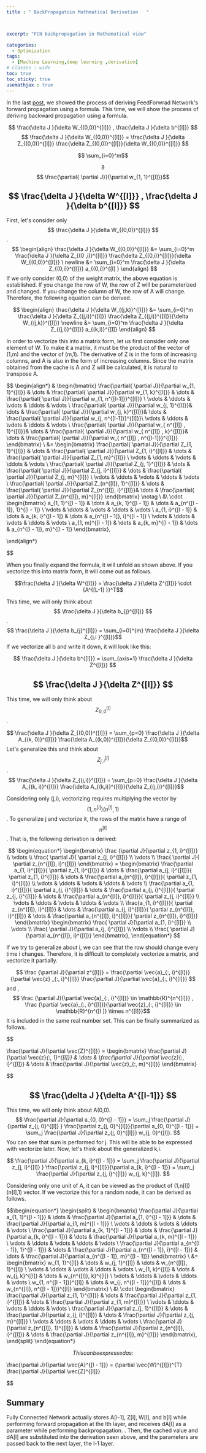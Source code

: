 ```yaml
---
title : " BackPropagatoin Mathmatical Derivation   "



excerpt: "FCN backpropagation in Mathematical view"

categories:
  - Optimization
tags:
  - [Machine Learning,deep learning ,derivation]
# classes : wide
toc: true
toc_sticky: true
usemathjax : true
---
```

In the last [post](https://woongjoonchoi.github.io/dlarchitecture/Feed-Forward-Network/), we showed the process of deriving FeedForwrad Network's forward propagation using a formula. This time, we will show the process of deriving backward propagation using a formula. 

$$ \frac{\delta J }{\delta W_{(0,0)}^{[l]}}  ,  \frac{\delta J }{\delta b^{[l]}} $$
$$ \frac{\delta J }{\delta W_{(0,0)}^{[l]}}  = \frac{\delta J }{\delta Z_{(0,0)}^{[l]}}  \frac{\delta Z_{(0,0)}^{[l]}}{\delta W_{(0,0)}^{[l]}}  $$


$$ \sum_{i=0}^m$$

$$ \partial $$
$$ \frac{\partial{ \partial J}}{\partial w_{1, 1}^{[l]}}$$
## $$ \frac{\delta J }{\delta W^{[l]}}  ,  \frac{\delta J }{\delta b^{[l]}} $$ 


First, let's consider only $$ \frac{\delta J }{\delta W_{(0,0)}^{[l]}} $$.
$$
\begin{align}
  \frac{\delta J }{\delta W_{(0,0)}^{[l]}} &= \sum_{i=0}^m \frac{\delta J }{\delta Z_{(0 ,i)}^{[l]}} \frac{\delta Z_{(0,i)}^{[l]}}{\delta W_{(0,0)}^{[l]}} \ newline &= \sum_{i=0}^m \frac{\delta J }{\delta Z_{(0,i)}^{[l]}} a_{(0,i)}^{[l] }
  \end{align}
  $$
If we only consider (0,0) of the weight matrix, the above equation is established. If you change the row of W, the row of Z will be parameterized and changed. If you change the column of W, the row of A will change. Therefore, the following equation can be derived. 

$$
\begin{align}
 \frac{\delta J }{\delta W_{(j,k)}^{[l]}}  &= \sum_{i=0}^m \frac{\delta J }{\delta Z_{(j,i)}^{[l]}}  \frac{\delta Z_{(j,i)}^{[l]}}{\delta W_{(j,k)}^{[l]}}  \newline &=  \sum_{i=0}^m \frac{\delta J }{\delta Z_{(j,i)}^{[l]}}  a_{(k,i)}^{[l]}
 \end{align}
 $$   

In order to vectorize this into a matrix form, let us first consider only one element of W. To make it a matrix, it must be the product of the vector of (1,m) and the vector of (m,1). The derivative of Z is in the form of increasing columns, and A is also in the form of increasing columns. Since the matrix obtained from the cache is A and Z will be calculated, it is natural to transpose A.


$$ 
\begin{align*}
&
\begin{bmatrix}
\frac{\partial{ \partial J}}{\partial w_{1, 1}^{[l]}} & \dots & \frac{\partial{ \partial J}}{\partial w_{1, k}^{[l]}} & \dots & \frac{\partial{ \partial J}}{\partial w_{1, n^{[l-1]}}^{[l]}} \\
\vdots & \ddots & \vdots & \ddots & \vdots \\
\frac{\partial{ \partial J}}{\partial w_{j, 1}^{[l]}}& \dots & \frac{\partial{ \partial J}}{\partial w_{j, k}^{[l]}}& \dots & \frac{\partial{ \partial J}}{\partial w_{j, n^{[l-1]}}^{[l]}}\\
\vdots & \ddots & \vdots & \ddots & \vdots \\
\frac{\partial{ \partial J}}{\partial w_{ n^{[l]} , 1}^{[l]}}& \dots & \frac{\partial{ \partial J}}{\partial w_{ n^{[l]} , k}^{[l]}}& \dots & \frac{\partial{ \partial J}}{\partial w_{ n^{[l]} , n^{[l-1]}}^{[l]}}
\end{bmatrix} \\
&=
\begin{bmatrix}
\frac{\partial{ \partial J}}{\partial Z_{1, 1}^{[l]}} & \dots & \frac{\partial{ \partial J}}{\partial Z_{1, i}^{[l]}}  & \dots & \frac{\partial{ \partial J}}{\partial Z_{1, m}^{[l]}} \\
\vdots & \ddots & \vdots & \ddots & \vdots \\
\frac{\partial{ \partial J}}{\partial Z_{j, 1}^{[l]}} & \dots & \frac{\partial{ \partial J}}{\partial Z_{j, i}^{[l]}} & \dots & \frac{\partial{ \partial J}}{\partial Z_{j, m}^{[l]}} \\
\vdots & \ddots & \vdots & \ddots & \vdots \\
\frac{\partial{ \partial J}}{\partial Z_{n^{[l]}, 1}^{[l]}} & \dots & \frac{\partial{ \partial J}}{\partial Z_{n^{[l]}, i}^{[l]}}& \dots & \frac{\partial{ \partial J}}{\partial Z_{n^{[l]}, m}^{[l]}}
\end{bmatrix} \notag \\
&\ \cdot
\begin{bmatrix}
a_{1, 1}^{[l - 1]} & \dots & a_{k, 1}^{[l - 1]} & \dots & a_{n^{[l - 1]}, 1}^{[l - 1]} \\
\vdots & \ddots & \vdots & \ddots & \vdots \\
a_{1, i}^{[l - 1]} & \dots & a_{k, i}^{[l - 1]} & \dots & a_{n^{[l - 1]}, i}^{[l - 1]} \\
\vdots & \ddots & \vdots & \ddots & \vdots \\
a_{1, m}^{[l - 1]} & \dots & a_{k, m}^{[l - 1]} & \dots & a_{n^{[l - 1]}, m}^{[l - 1]}
\end{bmatrix},

\end{align*}
 

$$ 

When you finally expand the formula, it will unfold as shown above. If you vectorize this into matrix form, it will come out as follows.

$$\frac{\delta J }{\delta W^{[l]}} = \frac{\delta J }{\delta Z^{[l]}} \cdot {A^{[L-1] }}^T$$

This time, we will only think about $$ \frac{\delta J }{\delta b_{j}^{[l]}} $$.
$$ \frac{\delta J }{\delta b_{j}^{[l]}} = \sum_{i=0}^{m} \frac{\delta J }{\delta Z_{j,i }^{[l]}}$$
  If we vectorize all b and write it down, it will look like this:

$$ \frac{\delta J }{\delta b^{[l]}}  = \sum_{axis=1} \frac{\delta J }{\delta Z^{[l]}} $$ 


## $$ \frac{\delta J }{\delta Z^{[l]}} $$

This time, we will only think about $$ Z_{0,0}^{[l]}$$.

$$ \frac{\delta J }{\delta Z_{(0,0)}^{[l]}} = \sum_{p=0} \frac{\delta J }{\delta A_{(k, 0)}^{[l]}} \frac{\delta A_{(k,0)}^{[l]}}{\delta Z_{(0,0)}^{[l]}}$$
Let's generalize this and think about $$ Z_{j,i}^{[l]}$$.
$$ \frac{\delta J }{\delta Z_{(j,i)}^{[l]}} = \sum_{p=0} \frac{\delta J }{\delta A_{(k, i)}^{[l]}} \frac{\delta A_{(k,i)}^{[l]}}{\delta Z_{(j,i)}^{[l]}}$$

Considering only (j,i), vectorizing requires multiplying the vector by $$(1,n^{[l]}) (n^{[l]},1)$$. To generalize j and vectorize it, the rows of the matrix have a range of $$n^{[l]}$$. That is, the following derivation is derived:

$$ 
\begin{equation*}
\begin{bmatrix}
\frac {\partial J}{\partial z_{1, i}^{[l]}} \\
\vdots \\
\frac{ \partial J}{ \partial z_{j, i}^{[l]}} \\
\vdots \\
\frac{ \partial J}{ \partial z_{n^{[l]}, i}^{[l]}}
\end{bmatrix} =
\begin{bmatrix}
\frac{\partial a_{1, i}^{[l]}}{ \partial z_{1, i}^{[l]}} & \dots & \frac{\partial a_{j, i}^{[l]}}{ \partial z_{1, i}^{[l]}} & \dots & \frac{\partial a_{n^{[l]}, i}^{[l]}}{ \partial z_{1, i}^{[l]}} \\
\vdots & \ddots & \vdots & \ddots & \vdots \\
\frac{\partial a_{1, i}^{[l]}}{ \partial z_{j, i}^{[l]}} & \dots & \frac{\partial a_{j, i}^{[l]}}{ \partial z_{j, i}^{[l]}} & \dots & \frac{\partial a_{n^{[l]}, i}^{[l]}}{ \partial z_{j, i}^{[l]}} \\
\vdots & \ddots & \vdots & \ddots & \vdots \\
\frac{a_{1, i}^{[l]}}{ \partial z_{n^{[l]}, i}^{[l]}} & \dots & \frac{\partial a_{j, i}^{[l]}}{ \partial z_{n^{[l]}, i}^{[l]}} & \dots & \frac{\partial a_{n^{[l]}, i}^{[l]}}{ \partial z_{n^{[l]}, i}^{[l]}}
\end{bmatrix}
\begin{bmatrix}
\frac{ \partial J}{\partial a_{1, i}^{[l]}} \\
\vdots \\
\frac{ \partial J}{\partial a_{j, i}^{[l]}} \\
\vdots \\
\frac{ \partial J}{\partial a_{n^{[l]}, i}^{[l]}}
\end{bmatrix},
\end{equation*}
$$  

If we try to generalize about i, we can see that the row should change every time i changes. Therefore, it is difficult to completely vectorize a matrix, and vectorize it partially.

$$
\frac {\partial J}{\partial z^{[l]}} = \frac{\partial \vec{a}_{:, i}^{[l]}}{\partial \vec{z} _{:, i}^{[l]}} \frac{\partial J}{\partial \vec{a}_{:, i}^{[l]}}
$$
and ,
$$ \frac {\partial J}{\partial \vec{a}_{:, i}^{[l]}} \in \mathbb{R}^{n^{[l]}} , \frac {\partial \vec{a}_{:, i}^{[l]}}{\partial \vec{z}_{:, i}^{[l]}} \in \mathbb{R}^{n^{[l ]} \times n^{[l]}}$$
   It is included in the same real number set.
This can be finally summarized as follows.

$$


\frac{\partial J}{\partial \vec{Z}^{[l]}} =
\begin{bmatrix}
\frac{\partial J}{\partial \vec{z}_{:, 1}^{[l]}} & \dots & \frac{\partial J}{\partial \vec{z}_{:, i}^{[l]}} & \dots & \frac{\partial J}{\partial \vec{z}_{:, m}^{[l]}}
\end{bmatrix}
 

$$ 

## $$ \frac{\delta J }{\delta A^{[l-1]}} $$

This time, we will only think about A(0,0).
$$
\frac{\partial J}{\partial a_{0, 0}^{[l - 1]}} = \sum_j \frac{\partial J}{\partial z_{j, 0}^{[l]} } \frac{\partial z_{j, 0}^{[l]}}{\partial a_{0, 0}^{[l - 1]}} = \sum_j \frac{\partial J}{\partial z_{j, 0}^{[l]}} w_{j, 0}^{[l]}.
$$
You can see that sum is performed for j. This will be able to be expressed with vectorize later. Now, let's think about the generalized k,i.

$$
\frac{\partial J}{\partial a_{k, i}^{[l - 1]}} = \sum_j \frac{\partial J}{\partial z_{j, i}^{[l]} } \frac{\partial z_{j, i}^{[l]}}{\partial a_{k, i}^{[l - 1]}} = \sum_j \frac{\partial J}{\partial z_{j, i}^{[l]}} w_{j, k}^{[l]}.
$$

Considering only one unit of A, it can be viewed as the product of (1,n[l]) (n[l],1) vector. If we vectorize this for a random node, it can be derived as follows.

$$\begin{equation*}
\begin{split}
&
\begin{bmatrix}
\frac{\partial J}{\partial a_{1, 1}^{[l - 1]}} & \dots & \frac{\partial J}{\partial a_{1, i}^{[l - 1]}} & \dots & \frac{\partial J}{\partial a_{1, m}^{[l - 1]}} \\
\vdots & \ddots & \vdots & \ddots & \vdots \\
\frac{\partial J}{\partial a_{k, 1}^{[l - 1]}} & \dots & \frac{\partial J}{\partial a_{k, i}^{[l - 1]}} & \dots & \frac{\partial J}{\partial a_{k, m}^{[l - 1]}} \\
\vdots & \ddots & \vdots & \ddots & \vdots \\
\frac{\partial J}{\partial a_{n^{[l - 1]}, 1}^{[l - 1]}} & \dots & \frac{\partial J}{\partial a_{n^{[l - 1]}, i}^{[l - 1]}} & \dots & \frac{\partial J}{\partial a_{n^{[l - 1]}, m}^{[l - 1]}}
\end{bmatrix} \\
&=
\begin{bmatrix}
w_{1, 1}^{[l]} & \dots & w_{j, 1}^{[l]} & \dots & w_{n^{[l]}, 1}^{[l]} \\
\vdots & \ddots & \vdots & \ddots & \vdots \\
w_{1, k}^{[l]} & \dots & w_{j, k}^{[l]} & \dots & w_{n^{[l]}, k}^{[l]} \\
\vdots & \ddots & \vdots & \ddots & \vdots \\
w_{1, n^{[l - 1]}}^{[l]} & \dots & w_{j, n^{[l - 1]}}^{[l]} & \dots & w_{n^{[l]}, n^{[l - 1]}}^{[l]}
\end{bmatrix} \\
&\  \cdot
\begin{bmatrix}
\frac{\partial J}{\partial z_{1, 1}^{[l]}} & \dots & \frac{\partial J}{\partial z_{1, i}^{[l]}} & \dots & \frac{\partial J}{\partial z_{1, m}^{[l]}} \\
\vdots & \ddots & \vdots & \ddots & \vdots \\
\frac{\partial J}{\partial z_{j, 1}^{[l]}} & \dots & \frac{\partial J}{\partial z_{j, i}^{[l]}} & \dots & \frac{\partial J}{\partial z_{j, m}^{[l]}} \\
\vdots & \ddots & \vdots & \ddots & \vdots \\
\frac{\partial J}{\partial z_{n^{[l]}, 1}^{[l]}} & \dots & \frac{\partial J}{\partial z_{n^{[l]}, i}^{[l]}} & \dots & \frac{\partial J}{\partial z_{n^{[l]}, m}^{[l]}}
\end{bmatrix},
\end{split}
\end{equation*}

$$ 
This can be expressed as: 
$$

\frac{\partial J}{\partial \vec{A}^{[l - 1]}} = {\partial \vec{W}^{[l]}}^{T} \frac{\partial J}{\partial \vec{Z}^{[l]}}

$$

## Summary 

Fully Connected Network actually stores A[l-1], Z[l], W[l], and b[l] while performing forward propagation at the lth layer, and receives dA[l] as a parameter while performing backpropagation. . Then, the cached value and dA[l] are substituted into the derivation seen above, and the parameters are passed back to the next layer, the l-1 layer.